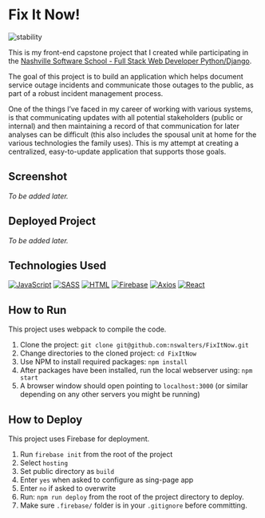 # Fix It Now!

![stability](https://img.shields.io/badge/status-WIP-lightgrey)

This is my front-end capstone project that I created while participating in the [Nashville Software School - Full Stack Web Developer Python/Django](http://nashvillesoftwareschool.com).

The goal of this project is to build an application which helps document service outage incidents and communicate those outages to the public, as part of a robust incident management process.

One of the things I’ve faced in my career of working with various systems, is that communicating updates with all potential stakeholders (public or internal) and then maintaining a record of that communication for later analyses can be difficult (this also includes the spousal unit at home for the various technologies the family uses).  This is my attempt at creating a centralized, easy-to-update application that supports those goals.

## Screenshot
_To be added later._

## Deployed Project
_To be added later._

## Technologies Used
[![JavaScript](https://img.shields.io/badge/-JavaScript-2c9fcc?style=flat-square)](#) [![SASS](https://img.shields.io/badge/-SASS-2c9fcc?style=flat-square)](#) [![HTML](https://img.shields.io/badge/-HTML-2c9fcc?style=flat-square)](#) [![Firebase](https://img.shields.io/badge/-Firebase-2c9fcc?style=flat-square)](#) [![Axios](https://img.shields.io/badge/-Axios-2c9fcc?style=flat-square)](#) [![React](https://img.shields.io/badge/-React-2c9fcc?style=flat-square)](#)

## How to Run
This project uses webpack to compile the code.

1) Clone the project: `git clone git@github.com:nswalters/FixItNow.git`
2) Change directories to the cloned project: `cd FixItNow`
3) Use NPM to install required packages: `npm install`
4) After packages have been installed, run the local webserver using: `npm start`
5) A browser window should open pointing to `localhost:3000` (or similar depending on any other servers you might be running)

## How to Deploy
This project uses Firebase for deployment.

1) Run `firebase init` from the root of the project
2) Select `hosting`
3) Set public directory as `build`
4) Enter `yes` when asked to configure as sing-page app
5) Enter `no` if asked to overwrite
6) Run: `npm run deploy` from the root of the project directory to deploy.
7) Make sure `.firebase/` folder is in your `.gitignore` before committing.
